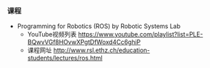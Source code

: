 ### 课程
- Programming for Robotics (ROS) by Robotic Systems Lab
    - YouTube视频列表 https://www.youtube.com/playlist?list=PLE-BQwvVGf8HOvwXPgtDfWoxd4Cc6ghiP
    - 课程网址 http://www.rsl.ethz.ch/education-students/lectures/ros.html
